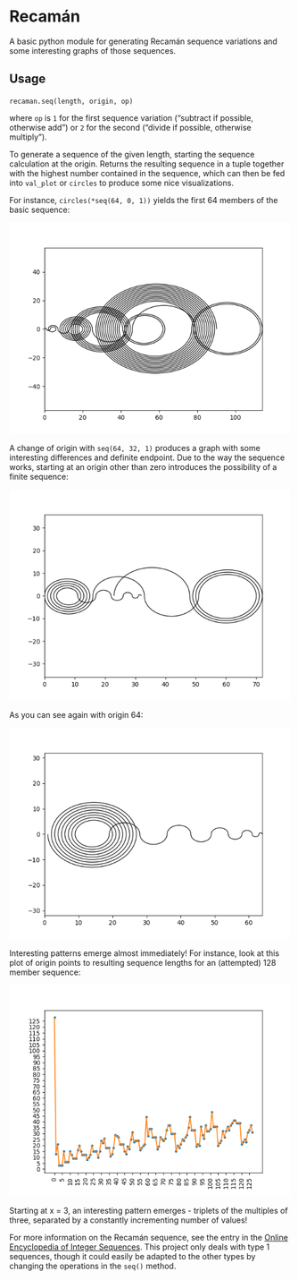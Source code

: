 # Recamán

A basic python module for generating Recamán sequence variations and
some interesting graphs of those sequences.

## Usage

`recaman.seq(length, origin, op)`

where `op` is `1` for the first sequence variation (“subtract if possible, otherwise add”) or `2` for the second (“divide if possible, otherwise multiply”).

To generate a sequence of the given length, starting the sequence calculation at the origin. Returns the resulting sequence in a tuple together with the highest number contained in the sequence, which can then be fed into `val_plot` or `circles` to produce some nice visualizations.

For instance, `circles(*seq(64, 0, 1))` yields the first 64 members of the basic sequence:

![img0](img/64_0.png)

A change of origin with `seq(64, 32, 1)` produces a graph with some interesting differences and definite endpoint. Due to the way the sequence works, starting at an origin other than zero introduces the possibility of a finite sequence:

![img1](img/64_32.png)

As you can see again with origin 64:

![img2](img/64_64.png)

Interesting patterns emerge almost immediately! For instance, look at this plot of origin points to resulting sequence lengths for an (attempted) 128 member sequence:

![img3](img/lengths.png)

Starting at x = 3, an interesting pattern emerges - triplets of the multiples of three, separated by a constantly incrementing number of values!

For more information on the Recamán sequence, see the entry in the [Online Encyclopedia of Integer Sequences](https://oeis.org/wiki/Recam%C3%A1n%27s_sequence).
This project only deals with type 1 sequences, though it could easily be adapted to the other types by changing the operations in the `seq()` method.
